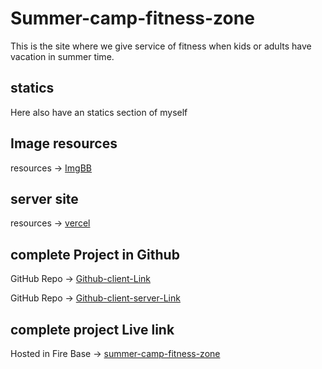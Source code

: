 # Summer-camp-fitness-zone
This is the site where we give service of fitness when kids or adults have vacation in summer time.

## statics
Here also have an statics section of myself

## Image resources
resources -> [ImgBB](https://imgbb.com/)
## server site
resources -> [vercel](www.vercel.com)

## complete Project in Github
GitHub Repo -> [Github-client-Link](https://github.com/programming-hero-web-course1/b712-summer-camp-client-side-Galib24)

GitHub Repo -> [Github-client-server-Link](https://github.com/programming-hero-web-course1/b7a12-summer-camp-server_side-Galib24)

## complete project Live link
Hosted in Fire Base -> [summer-camp-fitness-zone]()